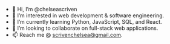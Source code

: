 - 👋 Hi, I’m @chelseascriven
- 👀 I’m interested in web development & software engineering. 
- 🌱 I’m currently learning Python, JavaScript, SQL, and React. 
- 💞️ I’m looking to collaborate on full-stack web applications. 
- 📫 Reach me @ scrivenchelsea@gmail.com. 

<!---
chelseascriven/chelseascriven is a ✨ special ✨ repository because its `README.md` (this file) appears on your GitHub profile.
You can click the Preview link to take a look at your changes.
--->
